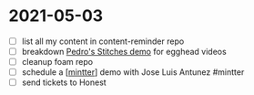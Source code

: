 # 2021-05-03

- [ ] list all my content in content-reminder repo
- [ ] breakdown [Pedro's Stitches demo](https://www.youtube.com/watch?v=Gw28VgyKGkw) for egghead videos
- [ ] cleanup foam repo
- [ ] schedule a [[mintter]] demo with Jose Luis Antunez #mintter
- [ ] send tickets to Honest

[//begin]: # "Autogenerated link references for markdown compatibility"
[mintter]: ../mintter "Mintter"
[//end]: # "Autogenerated link references"